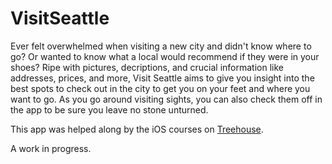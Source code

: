 # VisitSeattle

Ever felt overwhelmed when visiting a new city and didn't know where to go? Or wanted to know what a local would 
recommend if they were in your shoes? Ripe with pictures, decriptions, and crucial information like addresses, prices, 
and more, Visit Seattle aims to give you insight into the best spots to check out in the city to get you on 
your feet and where you want to go. As you go around visiting sights, you can also check them off in the app to be 
sure you leave no stone unturned.

This app was helped along by the iOS courses on [Treehouse](https://teamtreehouse.com/).

A work in progress.
